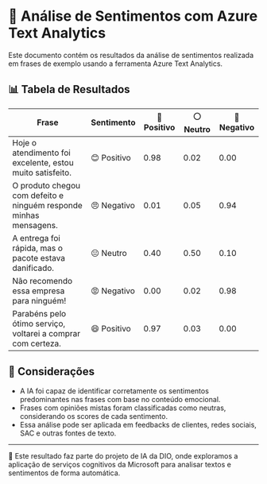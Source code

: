 # 💬 Análise de Sentimentos com Azure Text Analytics

Este documento contém os resultados da análise de sentimentos realizada em frases de exemplo usando a ferramenta Azure Text Analytics.

## 📊 Tabela de Resultados

| Frase                                                                 | Sentimento | 🔵 Positivo | ⚪ Neutro | 🔴 Negativo |
|----------------------------------------------------------------------|------------|-------------|----------|-------------|
| Hoje o atendimento foi excelente, estou muito satisfeito.           | 😊 Positivo | 0.98        | 0.02     | 0.00        |
| O produto chegou com defeito e ninguém responde minhas mensagens.   | 😠 Negativo | 0.01        | 0.05     | 0.94        |
| A entrega foi rápida, mas o pacote estava danificado.               | 😐 Neutro   | 0.40        | 0.50     | 0.10        |
| Não recomendo essa empresa para ninguém!                            | 😡 Negativo | 0.00        | 0.02     | 0.98        |
| Parabéns pelo ótimo serviço, voltarei a comprar com certeza.        | 😄 Positivo | 0.97        | 0.03     | 0.00        |

## 📌 Considerações

- A IA foi capaz de identificar corretamente os sentimentos predominantes nas frases com base no conteúdo emocional.
- Frases com opiniões mistas foram classificadas como neutras, considerando os scores de cada sentimento.
- Essa análise pode ser aplicada em feedbacks de clientes, redes sociais, SAC e outras fontes de texto.

---

🔗 Este resultado faz parte do projeto de IA da DIO, onde exploramos a aplicação de serviços cognitivos da Microsoft para analisar textos e sentimentos de forma automática.

